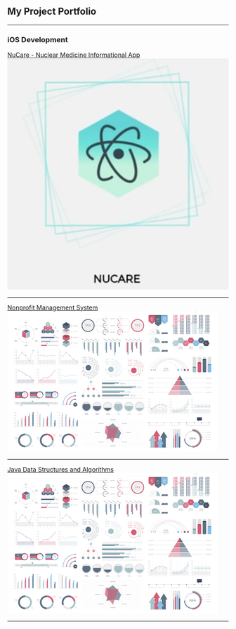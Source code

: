 ## My Project Portfolio

---

### iOS Development

[NuCare - Nuclear Medicine Informational App](/nucare.md)
<img src="images/NuCare_Logo.png?raw=true"/>

---
[Nonprofit Management System](/pdf/sample_presentation.pdf)
<img src="images/dummy_thumbnail.jpg?raw=true"/>

---
[Java Data Structures and Algorithms](http://example.com/)
<img src="images/dummy_thumbnail.jpg?raw=true"/>

---

